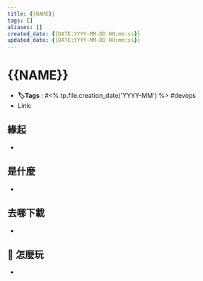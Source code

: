 ```yaml
---
title: {{NAME}}
tags: []
aliases: []
created_date: {{DATE:YYYY-MM-DD HH:mm:ss}}
updated_date: {{DATE:YYYY-MM-DD HH:mm:ss}}
---
```


# {{NAME}}
- **🏷️Tags** :   #<% tp.file.creation_date('YYYY-MM') %> #devops 
- Link: 

## 緣起

- 

## 是什麼

- 

## 去哪下載

- 

## 📝 怎麼玩

- 
